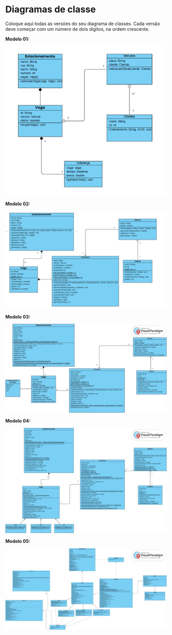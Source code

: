 # Diagramas de classe
Coloque aqui todas as versões do seu diagrama de classes. Cada versão deve começar com um número de dois dígitos, na ordem crescente.

**Modelo 01:**

![Diagrama de Classe 01 - Estacionamento](/docs/diagramas/DiagramaEstacionamento.png)

**Modelo 02:**

![Diagrama de Classe 02 - Estacionamento](/docs/diagramas/DiagramaEstacionamento02.png)

**Modelo 03:**

![Diagrama de Classe 03 - Estacionamento](/docs/diagramas/Diagrama%20Estacionamento03.jpg)

**Modelo 04:**

![Diagrama de Classe 4 - Estacionamento](/docs/diagramas/DiagramaEstacionamento04.jpg)

**Modelo 05:**

![Diagrama de Classe 5 - Estacionamento](/docs/diagramas/DiagramaEstacionamento05.png)